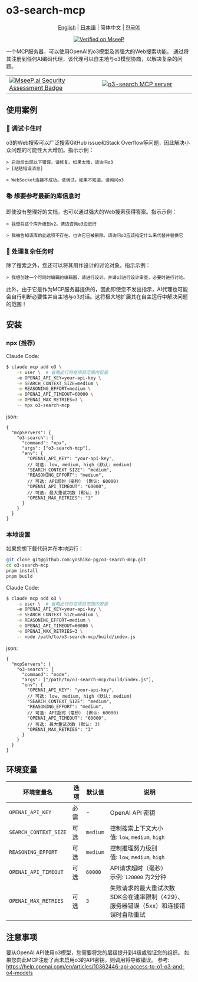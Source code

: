 # o3-search-mcp

<div align="center">
  <p><a href="./README.md">English</a> | <a href="./README.ja.md">日本語</a> | 简体中文 | <a href="./README.ko.md">한국어</a></p>

[![Verified on MseeP](https://mseep.ai/badge.svg)](https://mseep.ai/app/810f04ea-e685-4840-ae20-6a70deb7407a)

</div>


一个MCP服务器，可以使用OpenAI的o3模型及其强大的Web搜索功能。
通过将其注册到任何AI编码代理，该代理可以自主地与o3模型协商，以解决复杂的问题。

<table>
	<tr>
		<td width="50%">
			<a href="https://mseep.ai/app/yoshiko-pg-o3-search-mcp">
<img src="https://mseep.net/pr/yoshiko-pg-o3-search-mcp-badge.png" alt="MseeP.ai Security Assessment Badge" />
</a>
		</td>
		<td width="50%">
			<a href="https://glama.ai/mcp/servers/@yoshiko-pg/o3-search-mcp">
  <img src="https://glama.ai/mcp/servers/@yoshiko-pg/o3-search-mcp/badge" alt="o3-search MCP server" />
</a>
		</td>
	</tr>
</table>

## 使用案例

### 🐛 调试卡住时

o3的Web搜索可以广泛搜索GitHub issue和Stack Overflow等问题，因此解决小众问题的可能性大大增加。指示示例：

```
> 启动后出现以下错误，请修复。如果太难，请询问o3
> [粘贴错误消息]
```
```
> WebSocket连接不成功。请调试。如果不知道，请询问o3
```

### 📚 想要参考最新的库信息时

即使没有整理好的文档，也可以通过强大的Web搜索获得答案。指示示例：

```
> 我想将这个库升级到v2。请边咨询o3边进行
```

```
> 我被告知该库的此选项不存在。也许它已被删除。请询问o3应该指定什么来代替并替换它
```

### 🧩 处理复杂任务时

除了搜索之外，您还可以将其用作设计的讨论对象。指示示例：

```
> 我想创建一个可同时编辑的编辑器，请进行设计。并请o3进行设计审查，必要时进行讨论。
```

此外，由于它是作为MCP服务器提供的，因此即使您不发出指示，AI代理也可能会自行判断必要性并自主地与o3对话。这将极大地扩展其在自主运行中解决问题的范围！

## 安装

### npx (推荐)

Claude Code:

```sh
$ claude mcp add o3 \
	-s user \  # 省略此行将在项目范围内安装
	-e OPENAI_API_KEY=your-api-key \
	-e SEARCH_CONTEXT_SIZE=medium \
	-e REASONING_EFFORT=medium \
	-e OPENAI_API_TIMEOUT=60000 \
	-e OPENAI_MAX_RETRIES=3 \
	-- npx o3-search-mcp
```

json:

```jsonc
{
  "mcpServers": {
    "o3-search": {
      "command": "npx",
      "args": ["o3-search-mcp"],
      "env": {
        "OPENAI_API_KEY": "your-api-key",
        // 可选: low, medium, high (默认: medium)
        "SEARCH_CONTEXT_SIZE": "medium",
        "REASONING_EFFORT": "medium",
        // 可选: API超时（毫秒） (默认: 60000)
        "OPENAI_API_TIMEOUT": "60000",
        // 可选: 最大重试次数 (默认: 3)
        "OPENAI_MAX_RETRIES": "3"
      }
    }
  }
}
```

### 本地设置

如果您想下载代码并在本地运行：

```bash
git clone git@github.com:yoshiko-pg/o3-search-mcp.git
cd o3-search-mcp
pnpm install
pnpm build
```

Claude Code:

```sh
$ claude mcp add o3 \
	-s user \  # 省略此行将在项目范围内安装
	-e OPENAI_API_KEY=your-api-key \
	-e SEARCH_CONTEXT_SIZE=medium \
	-e REASONING_EFFORT=medium \
	-e OPENAI_API_TIMEOUT=60000 \
	-e OPENAI_MAX_RETRIES=3 \
	-- node /path/to/o3-search-mcp/build/index.js
```

json:

```jsonc
{
  "mcpServers": {
    "o3-search": {
      "command": "node",
      "args": ["/path/to/o3-search-mcp/build/index.js"],
      "env": {
        "OPENAI_API_KEY": "your-api-key",
        // 可选: low, medium, high (默认: medium)
        "SEARCH_CONTEXT_SIZE": "medium",
        "REASONING_EFFORT": "medium",
        // 可选: API超时（毫秒） (默认: 60000)
        "OPENAI_API_TIMEOUT": "60000",
        // 可选: 最大重试次数 (默认: 3)
        "OPENAI_MAX_RETRIES": "3"
      }
    }
  }
}
```

## 环境变量

| 环境变量名 | 选项 | 默认值 | 说明 |
| --- | --- | --- | --- |
| `OPENAI_API_KEY` | 必需 | - | OpenAI API 密钥 |
| `SEARCH_CONTEXT_SIZE` | 可选 | `medium` | 控制搜索上下文大小<br>值: `low`, `medium`, `high` |
| `REASONING_EFFORT` | 可选 | `medium` | 控制推理努力级别<br>值: `low`, `medium`, `high` |
| `OPENAI_API_TIMEOUT` | 可选 | `60000` | API请求超时（毫秒）<br>示例: `120000` 为2分钟 |
| `OPENAI_MAX_RETRIES` | 可选 | `3` | 失败请求的最大重试次数<br>SDK会在速率限制（429）、服务器错误（5xx）和连接错误时自动重试 |

## 注意事项

要从OpenAI API使用o3模型，您需要将您的层级提升到4级或验证您的组织。
如果您向此MCP注册了尚未启用o3的API密钥，则调用将导致错误。
参考: https://help.openai.com/en/articles/10362446-api-access-to-o1-o3-and-o4-models